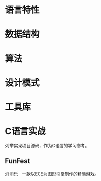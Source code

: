 # 语言特性

# 数据结构

# 算法

# 设计模式

# 工具库

# C语言实战
列举实现项目源码，作为C语言的学习参考。
## FunFest
消消乐：一款以EGE为图形引擎制作的精简游戏。
